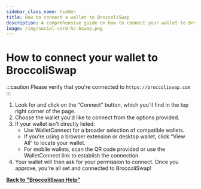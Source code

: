 ```yaml
---
sidebar_class_name: hidden
title: How to connect a wallet to BroccoliSwap
description: A comprehensive guide on how to connect your wallet to BroccoliSwap.
image: /img/social-card-hc-bswap.png
---
```


# How to connect your wallet to BroccoliSwap

:::caution
Please verify that you're connected to `https://broccoliswap.com`
:::

1. Look for and click on the “Connect” button, which you'll find in the top right corner of the page.
2. Choose the wallet you'd like to connect from the options provided.
3. If your wallet isn't directly listed:
    - Use WalletConnect for a broader selection of compatible wallets.
    - If you're using a browser extension or desktop wallet, click “View All” to locate your wallet.
    - For mobile wallets, scan the QR code provided or use the WalletConnect link to establish the connection.
4. Your wallet will then ask for your permission to connect. Once you approve, you're all set and connected to BroccoliSwap!

**[Back to "BroccoliSwap Help"](/docs/090-Help-Centre/020-Broccoliswap/001-Index.md)**
